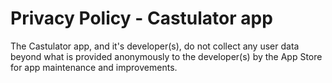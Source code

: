 # Privacy Policy - Castulator app

The Castulator app, and it's developer(s), do not collect any user data beyond what is provided anonymously to the developer(s) by the App Store for app maintenance and improvements.
